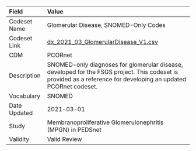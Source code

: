 |Field        |Value                                                                                                                                                            |
|:------------|:----------------------------------------------------------------------------------------------------------------------------------------------------------------|
|Codeset Name |Glomerular Disease, SNOMED-Only Codes                                                                                                                            |
|Codeset Link |[dx_2021_03_GlomerularDisease_V1.csv](https://github.com/PEDSnet/Variable-Dictionary/blob/main/conditions/dx_2021_03_GlomerularDisease_V1.csv.csv)               |
|CDM          |PCORnet                                                                                                                                                          |
|Description  |SNOMED-only diagnoses for glomerular disease, developed for the FSGS project. This codeset is provided as a reference for developing an updated PCORnet codeset. |
|Vocabulary   |SNOMED                                                                                                                                                           |
|Date Updated |2021-03-01                                                                                                                                                       |
|Study        |Membranoproliferative Glomerulonephritis (MPGN) in PEDSnet                                                                                                       |
|Validity     |Valid Review                                                                                                                                                     |
